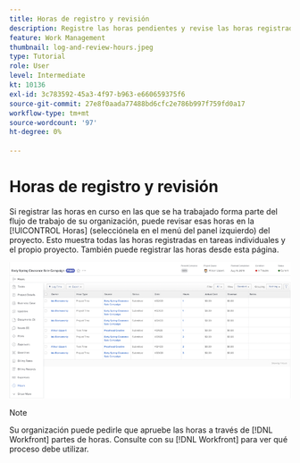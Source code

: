 ```yaml
---
title: Horas de registro y revisión
description: Registre las horas pendientes y revise las horas registradas antes de cerrar un proyecto en [!DNL  Workfront].
feature: Work Management
thumbnail: log-and-review-hours.jpeg
type: Tutorial
role: User
level: Intermediate
kt: 10136
exl-id: 3c783592-45a3-4f97-b963-e660659375f6
source-git-commit: 27e8f0aada77488bd6cfc2e786b997f759fd0a17
workflow-type: tm+mt
source-wordcount: '97'
ht-degree: 0%

---
```


# Horas de registro y revisión

Si registrar las horas en curso en las que se ha trabajado forma parte del flujo de trabajo de su organización, puede revisar esas horas en la [!UICONTROL Horas] (selecciónela en el menú del panel izquierdo) del proyecto. Esto muestra todas las horas registradas en tareas individuales y el propio proyecto. También puede registrar las horas desde esta página.

![Página Horas que muestra entradas de hora](assets/planner-fund-log-and-review-hours.png)

>[!NOTE]
>
>Su organización puede pedirle que apruebe las horas a través de [!DNL Workfront] partes de horas. Consulte con su [!DNL Workfront] para ver qué proceso debe utilizar.

<!---
learn more url
Log time
--->
